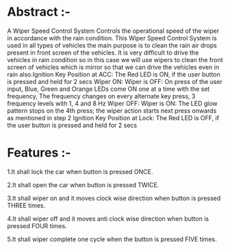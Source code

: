 # Abstract :- 

A Wiper Speed Control System Controls the operational speed of the wiper in accordance with the rain condition.
This Wiper Speed Control System is used in all types of vehicles the main purpose is to clean the rain air drops present in front screen of the vehicles. 
It is very difficult to drive the vehicles in rain condition so in this case we will use wipers to clean the front screen of vehicles which is mirror so that we can drive the vehicles even in rain also.Ignition Key Position at ACC: The Red LED is ON, if the user button is pressed and held for 2 secs
Wiper ON: Wiper is OFF: On press of the user input, Blue, Green and Orange LEDs come ON one at a time with the set frequency, The frequency changes on every alternate key press, 3 frequency levels with 1, 4 and 8 Hz
Wiper OFF: Wiper is ON: The LED glow pattern stops on the 4th press; the wiper action starts next press onwards as mentioned in step 2
Ignition Key Position at Lock: The Red LED is OFF, if the user button is pressed and held for 2 secs

# Features :-
1.It shall lock the car when button is pressed ONCE.

2.It shall open the car when button is pressed TWICE.

3.It shall wiper on and it moves clock wise direction when button is pressed THREE times.

4.It shall wiper off and it moves anti clock wise direction when button is pressed FOUR times.

5.It shall wiper complete one cycle when the button is pressed FIVE times.
